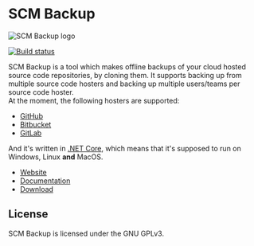 # SCM Backup

![SCM Backup logo](https://scm-backup.org/img/logo128x128.png)

[![Build status](https://ci.appveyor.com/api/projects/status/a28uyjw91iim9wv9?svg=true)](https://ci.appveyor.com/project/ChristianSpecht/scm-backup)

SCM Backup is a tool which makes offline backups of your cloud hosted source code repositories, by cloning them. It supports backing up from multiple source code hosters and backing up multiple users/teams per source code hoster.    
At the moment, the following hosters are supported:

- [GitHub](https://github.com)
- [Bitbucket](https://bitbucket.org)
- [GitLab](https://gitlab.com)

  
And it's written in [.NET Core](https://dotnet.github.io/), which means that it's supposed to run on Windows, Linux **and** MacOS.


- [Website](https://scm-backup.org)
- [Documentation](https://docs.scm-backup.org)
- [Download](https://scm-backup.org/downloads/)


## License

SCM Backup is licensed under the GNU GPLv3. 